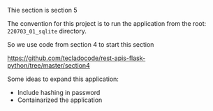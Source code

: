 
Thie section is section 5

The convention for this project is to run the application from the root:
`220703_01_sqlite`
directory.

So we use code from section 4 to start this section

https://github.com/tecladocode/rest-apis-flask-python/tree/master/section4

Some ideas to expand this application:
- Include hashing in password
- Containarized the application


